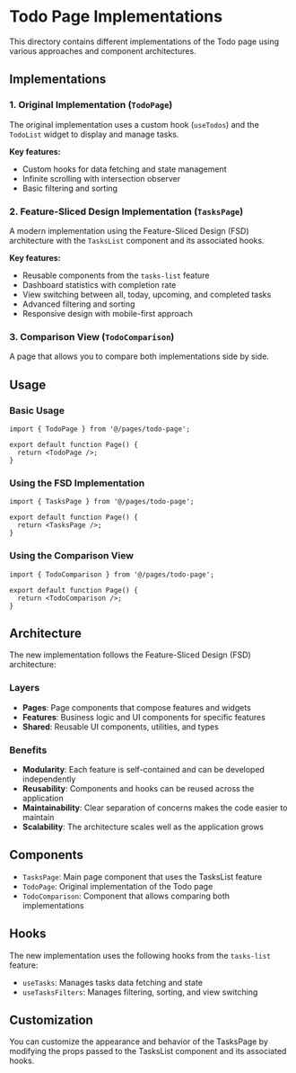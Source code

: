 # Todo Page Implementations

This directory contains different implementations of the Todo page using various approaches and component architectures.

## Implementations

### 1. Original Implementation (`TodoPage`)

The original implementation uses a custom hook (`useTodos`) and the `TodoList` widget to display and manage tasks.

**Key features:**
- Custom hooks for data fetching and state management
- Infinite scrolling with intersection observer
- Basic filtering and sorting

### 2. Feature-Sliced Design Implementation (`TasksPage`)

A modern implementation using the Feature-Sliced Design (FSD) architecture with the `TasksList` component and its associated hooks.

**Key features:**
- Reusable components from the `tasks-list` feature
- Dashboard statistics with completion rate
- View switching between all, today, upcoming, and completed tasks
- Advanced filtering and sorting
- Responsive design with mobile-first approach

### 3. Comparison View (`TodoComparison`)

A page that allows you to compare both implementations side by side.

## Usage

### Basic Usage

```tsx
import { TodoPage } from '@/pages/todo-page';

export default function Page() {
  return <TodoPage />;
}
```

### Using the FSD Implementation

```tsx
import { TasksPage } from '@/pages/todo-page';

export default function Page() {
  return <TasksPage />;
}
```

### Using the Comparison View

```tsx
import { TodoComparison } from '@/pages/todo-page';

export default function Page() {
  return <TodoComparison />;
}
```

## Architecture

The new implementation follows the Feature-Sliced Design (FSD) architecture:

### Layers

- **Pages**: Page components that compose features and widgets
- **Features**: Business logic and UI components for specific features
- **Shared**: Reusable UI components, utilities, and types

### Benefits

- **Modularity**: Each feature is self-contained and can be developed independently
- **Reusability**: Components and hooks can be reused across the application
- **Maintainability**: Clear separation of concerns makes the code easier to maintain
- **Scalability**: The architecture scales well as the application grows

## Components

- `TasksPage`: Main page component that uses the TasksList feature
- `TodoPage`: Original implementation of the Todo page
- `TodoComparison`: Component that allows comparing both implementations

## Hooks

The new implementation uses the following hooks from the `tasks-list` feature:

- `useTasks`: Manages tasks data fetching and state
- `useTasksFilters`: Manages filtering, sorting, and view switching

## Customization

You can customize the appearance and behavior of the TasksPage by modifying the props passed to the TasksList component and its associated hooks. 